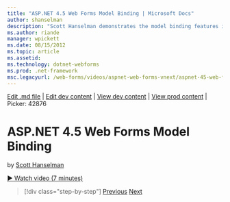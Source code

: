 ```yaml
---
title: "ASP.NET 4.5 Web Forms Model Binding | Microsoft Docs"
author: shanselman
description: "Scott Hanselman demonstrates the model binding features in ASP.NET 4.5"
ms.author: riande
manager: wpickett
ms.date: 08/15/2012
ms.topic: article
ms.assetid: 
ms.technology: dotnet-webforms
ms.prod: .net-framework
msc.legacyurl: /web-forms/videos/aspnet-web-forms-vnext/aspnet-45-web-forms-model-binding
---
```

[Edit .md file](C:\Projects\msc\dev\Msc.Www\Web.ASP\App_Data\github\web-forms\videos\aspnet-web-forms-vnext\aspnet-45-web-forms-model-binding.md) | [Edit dev content](http://www.aspdev.net/umbraco#/content/content/edit/42875) | [View dev content](http://docs.aspdev.net/tutorials/web-forms/videos/aspnet-web-forms-vnext/aspnet-45-web-forms-model-binding.html) | [View prod content](http://www.asp.net/web-forms/videos/aspnet-web-forms-vnext/aspnet-45-web-forms-model-binding) | Picker: 42876

ASP.NET 4.5 Web Forms Model Binding
====================
by [Scott Hanselman](https://github.com/shanselman)

[&#9654; Watch video (7 minutes)](https://channel9.msdn.com/Blogs/ASP-NET-Site-Videos/aspnet-45-web-forms-model-binding)

>[!div class="step-by-step"] [Previous](aspnet-vnext-videos-model-binding-part-3-updating.md) [Next](aspnet-45-web-forms-strong-typed-data-controls.md)